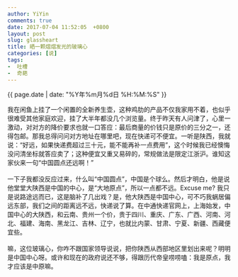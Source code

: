 ```yaml
---
author: YiYin
comments: true
date: 2017-07-04 11:52:05  +0800
layout: post
slug: glassheart
title: 晒一颗熠熠发光的玻璃心
categories: [说]
tags:
-  吐槽
-  奇葩
---
```

<div class="saying">
<div class="timestamp">{{ page.date | date: "%Y年%m月%d日 %H:%M:%S" }}</div>

我在闲鱼上挂了一个闲置的全新养生壶，这种鸡肋的产品不仅我家用不着，也似乎很难受其他家庭欢迎，挂了大半年都没几个浏览量。终于昨天有人问津了，心里一激动，对对方的降价要求也就一口答应：最后商量的价钱只是原价的三分之一，还得包邮。那我总得问问对方地址在哪里吧，现在快递可不便宜。一听是陕西，我就说：“好远，如果快递费超过三十元，能不能再补一点费用”，这个时候我已经懊悔没问清坐标就答应卖了；这种便宜又重又易碎的，常规做法是限定江浙沪。谁知这家伙来一句“中国圆点还远啊！”<br><br>
一下子我都没反应过来，什么叫“中国圆点”，中国是个球么。然后才明白，他是说他堂堂大陕西是中国的中心，是“大地原点”，所以一点都不远。Excuse me? 我只是说路途远而已，这是脑补了几出戏？是，他大陕西是中国中心，可不巧我蜗居偏远东部，我们之间的距离远不远，快递说了算。在中通快递官网上，上海始发，中国中心的大陕西，和云南、贵州一个价，贵于四川、重庆、广东、广西、河南、河北、福建、海南、黑龙江、吉林、辽宁，也就比内蒙、甘肃、宁夏、新疆、西藏便宜些。<br><br>
嘛，这位玻璃心，你咋不跟国家领导说说，把你陕西从西部地区里划出来呢？明明是中国中心呀。或许和现在的政府说还不够，得跟历代帝皇唠唠嗑：我是原点，我才应该是中原嘛。


<img src="//whyhow.cf/images/glassheart.png" alt="">

</div>
